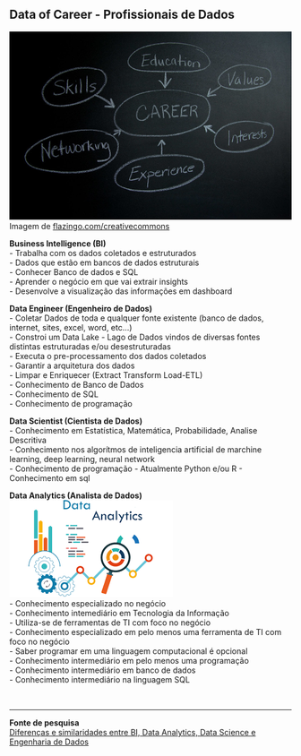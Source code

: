 <h2>Data of Career - Profissionais de Dados</h2>
<p><img src="/3-img/career_job_descr.jpg"><br>
Imagem de <a href="https://www.flazingo.com/creativecommons">flazingo.com/creativecommons</a></p>
<p><strong>Business Intelligence (BI)</strong><br>
 - Trabalha com os dados coletados e estruturados<br>
 - Dados que estão em bancos de dados estruturais<br>
 - Conhecer Banco de dados e SQL<br>
 - Aprender o negócio em que vai extrair insights<br>
 - Desenvolve a visualização das informações em dashboard
</p>
<p><strong>Data Engineer (Engenheiro de Dados)</strong><br>
 - Coletar Dados de toda e qualquer fonte existente (banco de dados, internet, sites, excel, word, etc...)<br>
 - Constroi um Data Lake - Lago de Dados vindos de diversas fontes distintas estruturadas e/ou desestruturadas<br>
 - Executa o pre-processamento dos dados coletados<br>
 - Garantir a arquitetura dos dados<br>
 - Limpar e Enriquecer (Extract Transform Load-ETL)<br>
 - Conhecimento de Banco de Dados<br>
 - Conhecimento de SQL<br>
 - Conhecimento de programação
</p>
<p><strong>Data Scientist (Cientista de Dados)</strong><br>
 - Conhecimento em Estatística, Matemática, Probabilidade, Analise Descritiva<br>
 - Conhecimento nos algorítmos de inteligencia artificial de marchine learning, deep learning, neural network<br>
 - Conhecimento de programação - Atualmente Python e/ou R
 - Conhecimento em sql
</p>
<p><strong>Data Analytics (Analista de Dados)</strong><br>
<img src="/3-img/data_analytic_career.png"><br>
 - Conhecimento especializado no negócio<br>
 - Conhecimento intemediário em Tecnologia da Informação<br>
 - Utiliza-se de ferramentas de TI com foco no negócio<br>
 - Conhecimento especializado em pelo menos uma ferramenta de TI com foco no negócio<br>
 - Saber programar em uma linguagem computacional é opcional<br>
 - Conhecimento intermediário em pelo menos uma programação<br>
 - Conhecimento intermediário em banco de dados<br>
 - Conhecimento intermediário na linguagem SQL
</p>
<br>
<hr>
<p><strong>Fonte de pesquisa</strong><br>
<a href="https://youtu.be/WPfC7sIJGdo">Diferenças e similaridades entre BI, Data Analytics, Data Science e Engenharia de Dados</a>
</p>
